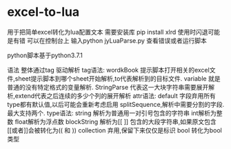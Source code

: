 # excel-to-lua
用于把简单excel转化为lua配置文本
需要安装库 
pip install xlrd
使用时闪退可能是有错
可以在控制台上 输入python jyLuaParse.py 查看错误或者运行脚本

python脚本基于python3.7.1

语法
整体通过tag 驱动解析
tag语法:
wordkBook 提示脚本打开相关的excel文件,sheet提示脚本到哪个sheet开始解析,to代表解析到的目标文件.
variable 就是普通的没有特定格式的变量解析.
StringParse 代表这一大块字符串需要展开解析,extend代表之后连续的多少个列的展开解析
attr语法:
default 字段弃用所有type都有默认值,以后可能会重新考虑启用
splitSequence,解析中需要分割的字段.最大支持两个.
type语法:
string 解析为普通用一对引号包含的字符串
int解析为整数
float解析为浮点数
blockString 解析为[[   ]] 包含的大段字符串,如果原文包含[[或者]]会被转化为(( 和 ))
collection 弃用,保留下来仅仅是标识
bool 转化为bool类型
